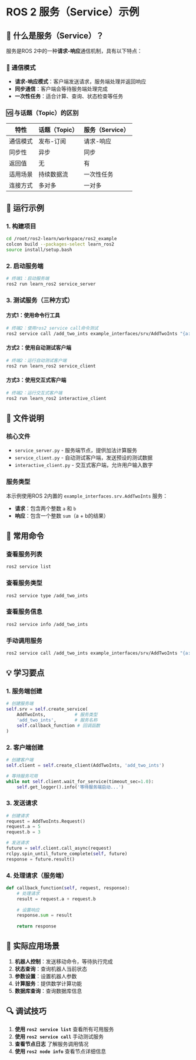 # ROS 2 服务（Service）示例

## 📖 什么是服务（Service）？

服务是ROS 2中的一种**请求-响应**通信机制，具有以下特点：

### 🔄 通信模式
- **请求-响应模式**：客户端发送请求，服务端处理并返回响应
- **同步通信**：客户端会等待服务端处理完成
- **一次性任务**：适合计算、查询、状态检查等任务

### 🆚 与话题（Topic）的区别

| 特性 | 话题（Topic） | 服务（Service） |
|------|---------------|-----------------|
| 通信模式 | 发布-订阅 | 请求-响应 |
| 同步性 | 异步 | 同步 |
| 返回值 | 无 | 有 |
| 适用场景 | 持续数据流 | 一次性任务 |
| 连接方式 | 多对多 | 一对多 |

## 🚀 运行示例

### 1. 构建项目
```bash
cd /root/ros2-learn/workspace/ros2_example
colcon build --packages-select learn_ros2
source install/setup.bash
```

### 2. 启动服务端
```bash
# 终端1：启动服务端
ros2 run learn_ros2 service_server
```

### 3. 测试服务（三种方式）

#### 方式1：使用命令行工具
```bash
# 终端2：使用ros2 service call命令测试
ros2 service call /add_two_ints example_interfaces/srv/AddTwoInts "{a: 5, b: 3}"
```

#### 方式2：使用自动测试客户端
```bash
# 终端2：运行自动测试客户端
ros2 run learn_ros2 service_client
```

#### 方式3：使用交互式客户端
```bash
# 终端2：运行交互式客户端
ros2 run learn_ros2 interactive_client
```

## 📁 文件说明

### 核心文件
- `service_server.py` - 服务端节点，提供加法计算服务
- `service_client.py` - 自动测试客户端，发送预设的测试数据
- `interactive_client.py` - 交互式客户端，允许用户输入数字

### 服务类型
本示例使用ROS 2内置的 `example_interfaces.srv.AddTwoInts` 服务：
- **请求**：包含两个整数 `a` 和 `b`
- **响应**：包含一个整数 `sum`（a + b的结果）

## 🔧 常用命令

### 查看服务列表
```bash
ros2 service list
```

### 查看服务类型
```bash
ros2 service type /add_two_ints
```

### 查看服务信息
```bash
ros2 service info /add_two_ints
```

### 手动调用服务
```bash
ros2 service call /add_two_ints example_interfaces/srv/AddTwoInts "{a: 10, b: 20}"
```

## 💡 学习要点

### 1. 服务端创建
```python
# 创建服务端
self.srv = self.create_service(
    AddTwoInts,           # 服务类型
    'add_two_ints',       # 服务名称
    self.callback_function # 回调函数
)
```

### 2. 客户端创建
```python
# 创建客户端
self.client = self.create_client(AddTwoInts, 'add_two_ints')

# 等待服务可用
while not self.client.wait_for_service(timeout_sec=1.0):
    self.get_logger().info('等待服务端启动...')
```

### 3. 发送请求
```python
# 创建请求
request = AddTwoInts.Request()
request.a = 5
request.b = 3

# 发送请求
future = self.client.call_async(request)
rclpy.spin_until_future_complete(self, future)
response = future.result()
```

### 4. 处理请求（服务端）
```python
def callback_function(self, request, response):
    # 处理请求
    result = request.a + request.b
    
    # 设置响应
    response.sum = result
    
    return response
```

## 🎯 实际应用场景

1. **机器人控制**：发送移动命令，等待执行完成
2. **状态查询**：查询机器人当前状态
3. **参数设置**：设置机器人参数
4. **计算服务**：提供数学计算功能
5. **数据库查询**：查询数据库信息

## 🔍 调试技巧

1. **使用 `ros2 service list`** 查看所有可用服务
2. **使用 `ros2 service call`** 手动测试服务
3. **查看节点日志** 了解服务调用情况
4. **使用 `ros2 node info`** 查看节点详细信息 